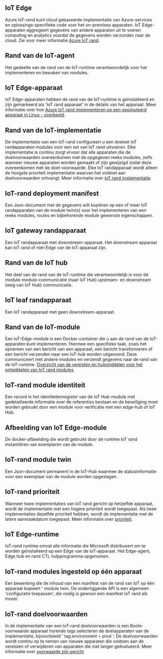 ## <a name="iot-edge"></a>IoT Edge
Azure IoT-rand kunt cloud gebaseerde implementatie van Azure-services en oplossings-specifieke code voor het on-premises apparaten. IoT Edge-apparaten aggregeert gegevens van andere apparaten uit te voeren computing en analytics voordat de gegevens worden verzonden naar de cloud. Zie voor meer informatie [Azure IoT rand](https://docs.microsoft.com/azure/iot-edge/).

## <a name="iot-edge-agent"></a>Rand van de IoT-agent
Het gedeelte van de rand van de IoT-runtime verantwoordelijk voor het implementeren en bewaken van modules.

## <a name="iot-edge-device"></a>IoT Edge-apparaat
IoT Edge-apparaten hebben de rand van de IoT-runtime is geïnstalleerd en zijn gemarkeerd als 'IoT rand apparaat' in de details van het apparaat. Meer informatie over hoe [Azure IoT rand implementeren op een gesimuleerd apparaat in Linux - voorbeeld](https://docs.microsoft.com/azure/iot-edge/tutorial-simulate-device-linux).

## <a name="iot-edge-deployment"></a>Rand van de IoT-implementatie
De implementatie van een IoT-rand configureert u een doelset IoT randapparaten modules voor een set van IoT rand uitvoeren. Elke implementatie is continu zorgt ervoor dat alle apparaten die de doelvoorwaarden overeenkomen met de opgegeven reeks modules, zelfs wanneer nieuwe apparaten worden gemaakt of zijn gewijzigd zodat deze overeenkomen met de doel-voorwaarde. Elke IoT randapparaat wordt alleen de hoogste prioriteit implementatie waarvan het voldoet aan doelvoorwaarden ontvangt. Meer informatie over [IoT rand implementatie](https://docs.microsoft.com/azure/iot-edge/module-deployment-monitoring).

## <a name="iot-edge-deployment-manifest"></a>IoT-rand deployment manifest
Een Json-document met de gegevens wilt kopiëren op een of meer IoT randapparaten van de module twin(s) voor het implementeren van een reeks modules, routes en bijbehorende module gewenste eigenschappen.

## <a name="iot-edge-gateway-device"></a>IoT gateway randapparaat
Een IoT randapparaat met downstream-apparaat. Het downstream apparaat kan IoT rand of niet-Edge van de IoT-apparaat zijn.

## <a name="iot-edge-hub"></a>Rand van de IoT hub
Het deel van de rand van de IoT-runtime die verantwoordelijk is voor de module-module-communicatie (naar IoT Hub) upstream- en downstream (weg van IoT Hub) communicatie. 

## <a name="iot-edge-leaf-device"></a>IoT leaf randapparaat
Een IoT randapparaat met geen downstream-apparaat. 

## <a name="iot-edge-module"></a>Rand van de IoT-module
Een IoT-Edge-module is een Docker-container die u aan de rand van de IoT-apparaten kunt implementeren. Hiermee een specifieke taak, zoals het opnemen van een bericht van een apparaat, een bericht transformeren of een bericht verzenden naar een IoT-hub worden uitgevoerd. Deze communiceert met andere modules en verzendt gegevens naar de rand van de IoT-runtime. [Overzicht van de vereisten en hulpmiddelen voor het ontwikkelen van IoT rand modules](https://docs.microsoft.com/azure/iot-edge/module-development).

## <a name="iot-edge-module-identity"></a>IoT-rand module identiteit
Een record in het identiteitenregister van de IoT Hub-module met gedetailleerde informatie over de referenties bestaan en de beveiliging moet worden gebruikt door een module voor verificatie met een edge-hub of IoT Hub.

## <a name="iot-edge-module-image"></a>Afbeelding van IoT Edge-module
De docker-afbeelding die wordt gebruikt door de runtime IoT rand instantiëren van exemplaren van de module.

## <a name="iot-edge-module-twin"></a>IoT-rand module twin
Een Json-document permanent in de IoT-Hub waarmee de statusinformatie voor een exemplaar van de module worden opgeslagen.

## <a name="iot-edge-priority"></a>IoT-rand prioriteit
Wanneer twee implementaties van IoT rand gericht op hetzelfde apparaat, wordt de implementatie met een hogere prioriteit wordt toegepast. Als twee implementaties dezelfde prioriteit hebben, wordt de implementatie met de latere aanmaakdatum toegepast. Meer informatie over [prioriteit](https://docs.microsoft.com/azure/iot-edge/module-deployment-monitoring#priority).

## <a name="iot-edge-runtime"></a>IoT Edge-runtime
IoT-rand runtime omvat alle informatie die Microsoft distribueert om te worden geïnstalleerd op een Edge van de IoT-apparaat. Het Edge-agent, Edge hub en rand CTL hulpprogramma opgenomen.

## <a name="iot-edge-set-modules-to-a-single-device"></a>IoT-rand modules ingesteld op één apparaat
Een bewerking die de inhoud van een manifest van de rand van IoT op één apparaat kopieert ' module twin. De onderliggende API is een algemeen 'configuratie toepassen', die nodig is gewoon een manifest IoT rand als invoer.

## <a name="iot-edge-target-condition"></a>IoT-rand doelvoorwaarden
In de implementatie van een IoT-rand doelvoorwaarden is een Boole-voorwaarde apparaat horende tags selecteren de doelapparaten van de implementatie, bijvoorbeeld ' tag.environment = prod '. De doelvoorwaarden wordt continu op te nemen van nieuwe apparaten die voldoen aan de vereisten of verwijderen van apparaten die niet langer geëvalueerd. Meer informatie over [voorwaarde zijn gericht](https://docs.microsoft.com/azure/iot-edge/module-deployment-monitoring#target-condition)